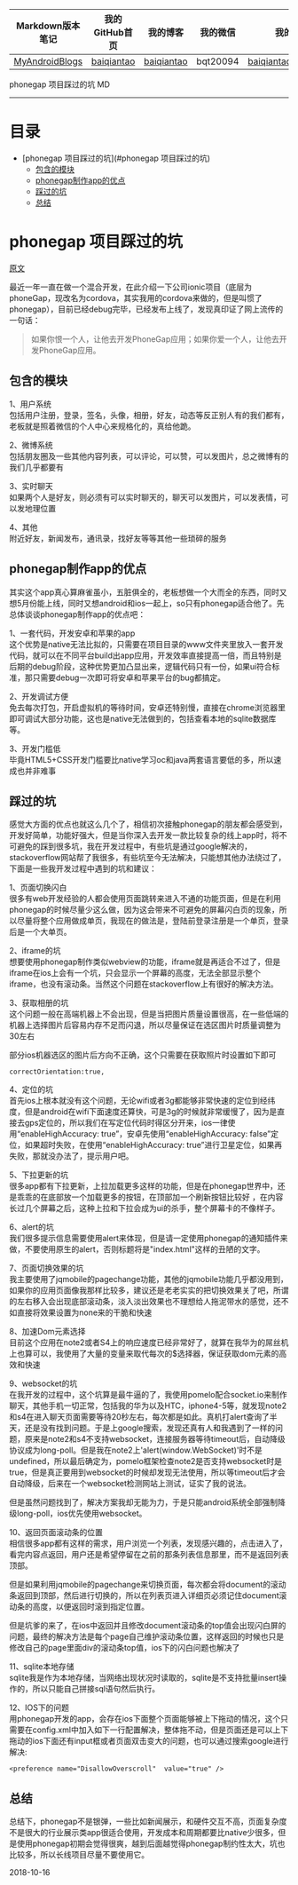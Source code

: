 | Markdown版本笔记 | 我的GitHub首页 | 我的博客 | 我的微信 | 我的邮箱 |  
| :------------: | :------------: | :------------: | :------------: | :------------: |  
| [MyAndroidBlogs][Markdown] | [baiqiantao][GitHub] | [baiqiantao][博客] | bqt20094 | baiqiantao@sina.com |  
  
[Markdown]:https://github.com/baiqiantao/MyAndroidBlogs  
[GitHub]:https://github.com/baiqiantao  
[博客]:http://www.cnblogs.com/baiqiantao/  
  
phonegap 项目踩过的坑 MD  
***  
目录  
===  

- [phonegap 项目踩过的坑](#phonegap 项目踩过的坑)
	- [包含的模块](#包含的模块)
	- [phonegap制作app的优点](#phonegap制作app的优点)
	- [踩过的坑](#踩过的坑)
	- [总结](#总结)
  
# phonegap 项目踩过的坑  
[原文](https://www.jianshu.com/p/84f618b357ff)  
  
最近一年一直在做一个混合开发，在此介绍一下公司ionic项目（底层为phoneGap，现改名为cordova，其实我用的cordova来做的，但是叫惯了phonegap），目前已经debug完毕，已经发布上线了，发现真印证了网上流传的一句话：  
  
> 如果你恨一个人，让他去开发PhoneGap应用；如果你爱一个人，让他去开发PhoneGap应用。  
  
## 包含的模块  
1、用户系统    
包括用户注册，登录，签名，头像，相册，好友，动态等反正别人有的我们都有，老板就是照着微信的个人中心来规格化的，真给他跪。  
  
2、微博系统    
包括朋友圈及一些其他内容列表，可以评论，可以赞，可以发图片，总之微博有的我们几乎都要有  
  
3、实时聊天    
如果两个人是好友，则必须有可以实时聊天的，聊天可以发图片，可以发表情，可以发地理位置  
  
4、其他    
附近好友，新闻发布，通讯录，找好友等等其他一些琐碎的服务  
  
## phonegap制作app的优点  
其实这个app真心算麻雀虽小，五脏俱全的，老板想做一个大而全的东西，同时又想5月份能上线，同时又想android和ios一起上，so只有phonegap适合他了。先总体谈谈phonegap制作app的优点吧：  
  
1、一套代码，开发安卓和苹果的app    
这个优势是native无法比拟的，只需要在项目目录的www文件夹里放入一套开发代码，就可以在不同平台build出app应用，开发效率直接提高一倍，而且特别是后期的debug阶段，这种优势更加凸显出来，逻辑代码只有一份，如果ui符合标准，那只需要debug一次即可将安卓和苹果平台的bug都搞定。  
  
2、开发调试方便    
免去每次打包，开启虚拟机的等待时间，安卓还特别慢，直接在chrome浏览器里即可调试大部分功能，这也是native无法做到的，包括查看本地的sqlite数据库等。  
  
3、开发门槛低    
毕竟HTML5+CSS开发门槛要比native学习oc和java两套语言要低的多，所以速成也并非难事  
  
## 踩过的坑  
感觉大方面的优点也就这么几个了，相信初次接触phonegap的朋友都会感受到，开发好简单，功能好强大，但是当你深入去开发一款比较复杂的线上app时，将不可避免的踩到很多坑，我在开发过程中，有些坑是通过google解决的，stackoverflow网站帮了我很多，有些坑至今无法解决，只能想其他办法绕过了，下面是一些我开发过程中遇到的坑和建议：  
  
1、页面切换闪白    
很多有web开发经验的人都会使用页面跳转来进入不通的功能页面，但是在利用phonegap的时候尽量少这么做，因为这会带来不可避免的屏幕闪白页的现象，所以尽量将整个应用做成单页，我现在的做法是，登陆前登录注册是一个单页，登录后是一个大单页。  
  
2、iframe的坑    
想要使用phonegap制作类似webview的功能，iframe就是再适合不过了，但是iframe在ios上会有一个坑，只会显示一个屏幕的高度，无法全部显示整个iframe，也没有滚动条。当然这个问题在stackoverflow上有很好的解决方法。  
  
3、获取相册的坑    
这个问题一般在高端机器上不会出现，但是当把图片质量设置很高，在一些低端的机器上选择图片后容易内存不足而闪退，所以尽量保证在选区图片时质量调整为30左右  
  
部分ios机器选区的图片后方向不正确，这个只需要在获取照片时设置如下即可  
  
    correctOrientation:true,  
  
4、定位的坑    
首先ios上根本就没有这个问题，无论wifi或者3g都能够非常快速的定位到经纬度，但是android在wifi下面速度还算快，可是3g的时候就非常缓慢了，因为是直接去gps定位的，所以我们在写定位代码时得区分开来，ios一律使用“enableHighAccuracy: true”，安卓先使用“enableHighAccuracy: false”定位，如果超时失败，在使用“enableHighAccuracy: true”进行卫星定位，如果再失败，那就没办法了，提示用户吧。  
  
5、下拉更新的坑    
很多app都有下拉更新，上拉加载更多这样的功能，但是在phonegap世界中，还是乖乖的在底部放一个加载更多的按钮，在顶部加一个刷新按钮比较好 ，在内容长过几个屏幕之后，这种上拉和下拉会成为ui的杀手，整个屏幕卡的不像样子。  
  
6、alert的坑    
我们很多提示信息需要使用alert来体现，但是请一定使用phonegap的通知插件来做，不要使用原生的alert，否则标题将是"index.html"这样的丑陋的文字。  
  
7、页面切换效果的坑    
我主要使用了jqmobile的pagechange功能，其他的jqmobile功能几乎都没用到，如果你的应用页面像我那样比较多，建议还是老老实实的把切换效果关了吧，所谓的左右移入会出现底部滚动条，淡入淡出效果也不理想给人拖泥带水的感觉，还不如直接将效果设置为none来的干脆和快速  
  
8、加速Dom元素选择    
目前这个应用在note2或者S4上的响应速度已经非常好了，就算在我华为的屌丝机上也算可以，我使用了大量的变量来取代每次的$选择器，保证获取dom元素的高效和快速  
  
9、websocket的坑    
在我开发的过程中，这个坑算是最牛逼的了，我使用pomelo配合socket.io来制作聊天，其他手机一切正常，包括我的华为以及HTC，iphone4-5等，就发现note2和s4在进入聊天页面需要等待20秒左右，每次都是如此。真机打alert查询了半天，还是没有找到问题。于是上google搜索，发现还真有人和我遇到了一样的问题，原来是note2和s4不支持websocket，连接服务器等待timeout后，自动降级协议成为long-poll。但是我在note2上'alert(window.WebSocket)'时不是undefined，所以最后确定为，pomelo框架检查note2是否支持websocket时是true，但是真正要用到websocket的时候却发现无法使用，所以等timeout后才会自动降级，后来在一个websocket检测网站上测试，证实了我的说法。  
  
但是虽然问题找到了，解决方案我却无能为力，于是只能android系统全部强制降级long-poll，ios优先使用websocket。  
  
10、返回页面滚动条的位置    
相信很多app都有这样的需求，用户浏览一个列表，发现感兴趣的，点击进入了，看完内容点返回，用户还是希望停留在之前的那条列表信息那里，而不是返回列表顶部。  
  
但是如果利用jqmobile的pagechange来切换页面，每次都会将document的滚动条返回到顶部，然后进行切换的，所以在列表页进入详细页必须记住document滚动条的高度，以便返回时滚到指定位置。  
  
但是坑爹的来了，在ios中返回并且修改document滚动条的top值会出现闪白屏的问题，最终的解决方法是每个page自己维护滚动条位置，这样返回的时候也只是修改自己的page里面div的滚动条top值，ios下的闪白问题也解决了  
  
11、sqlite本地存储    
sqlite我是作为本地存储，当网络出现状况时读取的，sqlite是不支持批量insert操作的，所以只能自己拼接sql语句然后执行。  
  
12、IOS下的问题    
用phonegap开发的app，会存在ios下面整个页面能够被上下拖动的情况，这个只需要在config.xml中加入如下一行配置解决，整体拖不动，但是页面还是可以上下拖动的ios下面还有input框或者页面双击变大的问题，也可以通过搜索google进行解决:  
  
    <preference name="DisallowOverscroll"  value="true" />  
  
## 总结  
总结下，phonegap不是银弹，一些比如新闻展示，和硬件交互不高，页面复杂度不是很大的行业展示类app很适合使用，开发成本和周期都要比native少很多，但是使用phonegap初期会觉得很爽，越到后面越觉得phonegap制约性太大，坑也比较多，所以长线项目尽量不要使用它。  
  
2018-10-16  
